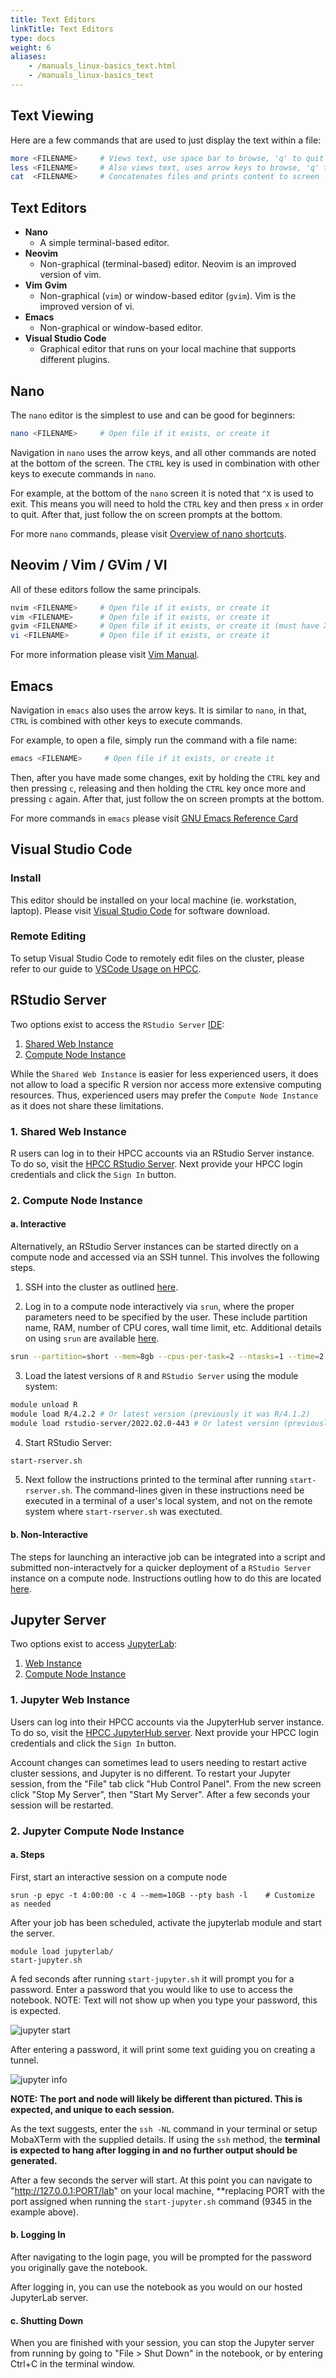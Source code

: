 ```yaml
---
title: Text Editors
linkTitle: Text Editors
type: docs
weight: 6
aliases:
    - /manuals_linux-basics_text.html
    - /manuals_linux-basics_text
---
```


## Text Viewing

Here are a few commands that are used to just display the text within a file:

```bash
more <FILENAME>     # Views text, use space bar to browse, 'q' to quit
less <FILENAME>     # Also views text, uses arrow keys to browse, 'q' to quit
cat  <FILENAME>     # Concatenates files and prints content to screen
```

## Text Editors

* **Nano**
  * A simple terminal-based editor.
* **Neovim**
  * Non-graphical (terminal-based) editor. Neovim is an improved version of vim.
* **Vim** **Gvim**
  * Non-graphical (`vim`) or window-based editor (`gvim`). Vim is the improved version of vi.
* **Emacs**
  * Non-graphical or window-based editor.
* **Visual Studio Code**
    * Graphical editor that runs on your local machine that supports different plugins.

## Nano

The `nano` editor is the simplest to use and can be good for beginners:

```bash
nano <FILENAME>     # Open file if it exists, or create it
```

Navigation in `nano` uses the arrow keys, and all other commands are noted at the bottom of the screen.
The `CTRL` key is used in combination with other keys to execute commands in `nano`.

For example, at the bottom of the `nano` screen it is noted that `^X` is used to exit.
This means you will need to hold the `CTRL` key and then press `x` in order to quit.
After that, just follow the on screen prompts at the bottom.

For more `nano` commands, please visit [Overview of nano shortcuts](https://www.nano-editor.org/dist/latest/cheatsheet.html).

## Neovim / Vim / GVim / VI

All of these editors follow the same principals.

```bash
nvim <FILENAME>     # Open file if it exists, or create it
vim <FILENAME>      # Open file if it exists, or create it
gvim <FILENAME>     # Open file if it exists, or create it (must have XForwarding or VNC)
vi <FILENAME>       # Open file if it exists, or create it
```

For more information please visit [Vim Manual](/manuals/linux_basics/vim/).

## Emacs

Navigation in `emacs` also uses the arrow keys. It is similar to `nano`, in that, `CTRL` is combined with other keys to execute commands.

For example, to open a file, simply run the command with a file name:

```bash
emacs <FILENAME>     # Open file if it exists, or create it
```

Then, after you have made some changes, exit by holding the `CTRL` key and then pressing `c`, releasing and then holding the `CTRL` key once more and pressing `c` again.
After that, just follow the on screen prompts at the bottom.

For more commands in `emacs` please visit [GNU Emacs Reference Card](https://www.gnu.org/software/emacs/refcards/pdf/refcard.pdf)

## Visual Studio Code

### Install

This editor should be installed on your local machine (ie. workstation, laptop).
Please visit [Visual Studio Code](https://code.visualstudio.com/download) for software download.

### Remote Editing

To setup Visual Studio Code to remotely edit files on the cluster, please refer to our guide to [VSCode Usage on HPCC](https://hpcc.ucr.edu/manuals/hpc_cluster/selected_software/vscode/).

## RStudio Server

Two options exist to access the `RStudio Server` [IDE](https://en.wikipedia.org/wiki/Integrated_development_environment):

  1. [Shared Web Instance](#1-shared-web-instance)
  2. [Compute Node Instance](#2-compute-node-instance)

While the `Shared Web Instance` is easier for less experienced users, it does not allow to load a specific R version nor access more extensive computing resources.
Thus, experienced users may prefer the `Compute Node Instance` as it does not share these limitations.

### 1. Shared Web Instance

R users can log in to their HPCC accounts via an RStudio Server instance.
To do so, visit the [HPCC RStudio Server](https://rstudio.hpcc.ucr.edu).
Next provide your HPCC login credentials and click the `Sign In` button.

### 2. Compute Node Instance

#### a. Interactive

Alternatively, an RStudio Server instances can be started directly on a compute node and accessed via an SSH tunnel.
This involves the following steps.
    
  1. SSH into the cluster as outlined [here](https://hpcc.ucr.edu/manuals/linux_basics/intro/).
   
  2. Log in to a compute node interactively via `srun`, where the proper parameters need to be specified by the user.
  These include partition name, RAM, number of CPU cores, wall time limit, etc. Additional details on using `srun` are available 
  [here](https://hpcc.ucr.edu/manuals/hpc_cluster/jobs/#submitting-jobs).
   
   ```bash
   srun --partition=short --mem=8gb --cpus-per-task=2 --ntasks=1 --time=2:00:00 --pty bash -l
   ```
   
  3. Load the latest versions of `R` and `RStudio Server` using the module system:

   ```bash
   module unload R
   module load R/4.2.2 # Or latest version (previously it was R/4.1.2)
   module load rstudio-server/2022.02.0-443 # Or latest version (previously it was rstudio-server/2021.09.1-372)
   ```

  4. Start RStudio Server:
   
   ```sh
   start-rserver.sh
   ```

  5. Next follow the instructions printed to the terminal after running `start-rserver.sh`. The command-lines given 
  in these instructions need be executed in a terminal of a user's local system, and not on the remote system where
  `start-rserver.sh` was exectuted.

#### b. Non-Interactive

The steps for launching an interactive job can be integrated into a script and submitted non-interactvely for a quicker deployment of a `RStudio Server` instance on a compute node.
Instructions outling how to do this are located [here](https://github.com/ucr-hpcc/hpcc_slurm_examples/blob/master/rstudio-server/README.md#non-interactive).

## Jupyter Server

Two options exist to access [JupyterLab](https://jupyter.org/):

  1. [Web Instance](#1-jupyter-web-instance)
  2. [Compute Node Instance](#2-jupyter-compute-node-instance)

### 1. Jupyter Web Instance

Users can log into their HPCC accounts via the JupyterHub server instance. To do so, visit the [HPCC JupyterHub server](https://jupyter.hpcc.ucr.edu/). Next provide your HPCC login credentials and click the `Sign In` button.

Account changes can sometimes lead to users needing to restart active cluster sessions, and Jupyter is no different. To restart your Jupyter session, from the "File" tab click "Hub Control Panel". From the new screen click "Stop My Server", then "Start My Server". After a few seconds your session will be restarted.

<!--

#### Choosing A Profile

There are a handful of profiles that can be selected from, below is a chart displaying the existing profiles.

| **Profile Name** | **Partition** | **Resources**         | **Time Limit** | **Notes**                                                                                                                                                                       |
|------------------|---------------|-----------------------|----------------|---------------------------------------------------------------------------------------------------------------------------------------------------------------------------------|
| Immediate Server | -             | Shared                | None           | This will run Jupyter on a shared machine with all other users who choose this option. Choose this if you want a server with no time limit at the expense of worse performance. |
| Quick Server     | Short         | 2 cores, 8GB memory   | 2 Hours        | This is for a quick session lasting under 2 hours. Good for testing or debugging work quickly.                                                                                  |
| Compute Intel    | Intel         | 8 cores, 32GB memory  | 24 hours       | This will run on an Intel machine with a 24 hour time limit.                                                                                                                    |
| Compute Batch    | Batch         | 8 cores, 32GB memory  | 24 hours       | This will run on an Batch (AMD) machine with a 24 hour time limit.                                                                                                              |
| Compute Epyc     | Epyc          | 8 cores, 32GB memory  | 24 hours       | This will run on an AMD machine with a 24 hour time limit.                                                                                                                      |
| Highmem          | Highmem       | 8 cores, 128GB memory | 24 hours       | This will run on the highmem partition, good for jobs that require a lot of memory.                                                                                             |

**NOTE** that when your job reaches the specified time limit the job will be terminated and jupyter session closed. Jupyter autosaves every 2 minutes, but any new work will be lost and any running jobs cancelled once the time limit is reached.

If your job requires more flexible resources, please refer to the below section for running Jupyter directly on a compute node.

-->

### 2. Jupyter Compute Node Instance

#### a. Steps

First, start an interactive session on a compute node

```
srun -p epyc -t 4:00:00 -c 4 --mem=10GB --pty bash -l    # Customize as needed
```

After your job has been scheduled, activate the jupyterlab module and start the server.

```
module load jupyterlab/
start-jupyter.sh
```

A fed seconds after running `start-jupyter.sh` it will prompt you for a password. Enter a password that you would like to use to access the notebook.
NOTE: Text will not show up when you type your password, this is expected.

![jupyter start](/img/jupyter1.png)

After entering a password, it will print some text guiding you on creating a tunnel.

![jupyter info](/img/jupyter2.png)

**NOTE: The port and node will likely be different than pictured. This is expected, and unique to each session.**

As the text suggests, enter the `ssh -NL` command in your terminal or setup MobaXTerm with the supplied details. If using the `ssh` method, the **terminal is expected to hang after logging in and no further output should be generated.**

After a few seconds the server will start. At this point you can navigate to "http://127.0.0.1:PORT/lab" on your local machine, **replacing PORT with the port assigned when running the `start-jupyter.sh` command (9345 in the example above).

#### b. Logging In

After navigating to the login page, you will be prompted for the password you originally gave the notebook.

After logging in, you can use the notebook as you would on our hosted JupyterLab server.

#### c. Shutting Down

When you are finished with your session, you can stop the Jupyter server from running by going to "File > Shut Down" in the notebook, or by entering Ctrl+C in the terminal window.
